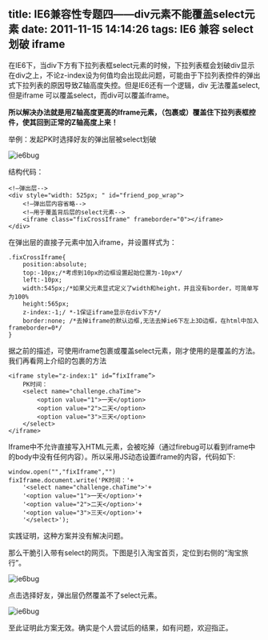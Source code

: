title: IE6兼容性专题四——div元素不能覆盖select元素
date: 2011-11-15 14:14:26
tags: IE6 兼容 select 划破 iframe
---
在IE6下，当div下方有下拉列表框select元素的时候，下拉列表框会划破div显示在div之上，不论z-index设为何值均会出现此问题，可能由于下拉列表控件的弹出式下拉列表的原因导致Z轴高度失控。但是IE6还有一个逻辑，div 无法覆盖select,但是iframe 可以覆盖select，而div可以覆盖iframe。

**所以解决办法就是用Z轴高度更高的Iframe元素，（包裹或）覆盖住下拉列表框控件，使其回到正常的Z轴高度上来！**

举例：发起PK时选择好友的弹出层被select划破

![ie6bug](/img/ie6bug41.png)

结构代码：

	<!—弹出层-->
	<div style="width: 525px; " id="friend_pop_wrap">
		<!—弹出层内容省略-->
		<!—用于覆盖背后层的select元素-->
		<iframe class="fixCrossIframe" frameborder="0"></iframe>
	</div>

在弹出层的直接子元素中加入iframe，并设置样式为：

	.fixCrossIframe{
		position:absolute;
		top:-10px;/*考虑到10px的边框设置起始位置为-10px*/
		left:-10px;
		width:545px;/*如果父元素显式定义了width和height，并且没有border，可简单写为100%
		height:565px;
		z-index:-1;/ *-1保证iframe显示在div下方*/
		border:none; /*去掉iframe的默认边框,无法去掉ie6下左上3D边框，在html中加入frameborder=0*/
	}

据之前的描述，可使用iframe包裹或覆盖select元素，刚才使用的是覆盖的方法。我们再看网上介绍的包裹的方法

	<iframe style="z-index:1" id=”fixIframe”> 
		PK时间：
		<select name="challenge.chaTime">
			<option value="1">一天</option>
			<option value="2">二天</option>
			<option value="3">三天</option>
		</select>
	</iframe>

Iframe中不允许直接写入HTML元素，会被吃掉（通过firebug可以看到iframe中的body中没有任何内容）。所以采用JS动态设置iframe的内容，代码如下:

	window.open("","fixIframe","")
	fixIframe.document.write('PK时间：'+ 
		'<select name="challenge.chaTime">'+
		'<option value="1">一天</option>'+
		'<option value="2">二天</option>'+
		'<option value="3">三天</option>'+
		'</select>');

实践证明，这种方案并没有解决问题。

那么干脆引入带有select的网页。下图是引入淘宝首页，定位到右侧的“淘宝旅行”。

![ie6bug](/img/ie6bug42.png)

点击选择好友，弹出层仍然覆盖不了select元素。

![ie6bug](/img/ie6bug43.png)

至此证明此方案无效。确实是个人尝试后的结果，如有问题，欢迎指正。